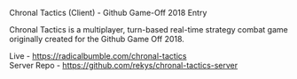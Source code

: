 Chronal Tactics (Client) - Github Game-Off 2018 Entry

Chronal Tactics is a multiplayer, turn-based real-time strategy combat game originally created for the Github Game Off 2018.

Live - https://radicalbumble.com/chronal-tactics  
Server Repo - https://github.com/rekys/chronal-tactics-server